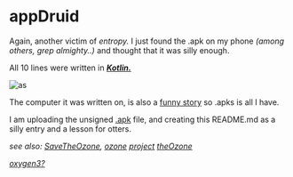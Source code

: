 # appDruid

Again, another victim of _entropy._ I just found the .apk on my phone _(among others, grep almighty..)_ and thought that it was silly enough. 

All 10 lines were written in [_**Kotlin.**_](https://en.wikipedia.org/wiki/Kotlin_Island)

![as](https://github.com/KayserSoze42/ink/tree/main/src/main/java/ink/oxiemoron/lol/extend.io/src/root/appDruid?raw=true)

The computer it was written on, is also a [funny story](https://en.wikipedia.org/wiki/Ship_of_Theseus) so .apks is all I have.

I am uploading the unsigned [.apk](https://github.com/KayserSoze42/extend.io/releases/tag/0.0.1-app-druid) file, and creating this README.md as a silly entry and a lesson for otters.

_see also: [SaveTheOzone](https://github.com/KayserSoze42/SaveTheOzone), [ozone](https://www.plaintech.ink/ozone) [project](https://github.com/KayserSoze42/ozone) [theOzone](https://www.github.com/kaysersoze42/src/neveroddoreven/theOzone)_

_[oxygen3?](https://github.com/KayserSoze42/oxygen3)_
